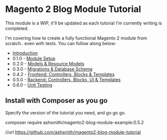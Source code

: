 # Magento 2 Blog Module Tutorial

This module is a WIP, it'll be updated as each tutorial I'm currently writing is completed.

I'm covering how to create a fully functional Magento 2 module from scratch.. even with tests. You can follow along below:

- [Introduction](https://www.ashsmith.io/magento2/module-from-scratch-introduction/)
- 0.1.0 - [Module Setup](https://www.ashsmith.io/magento2/module-from-scratch-module-part-1-setup/)
- 0.2.0 - [Models & Resource Models](https://www.ashsmith.io/magento2/module-from-scratch-module-part-2-models/)
- 0.3.0 - [Migrations & Database Schema](http://www.ashsmith.io/magento2/module-from-scratch-part-3-database-tables/)
- 0.4.2 - [Frontend: Controllers, Blocks & Templates](https://www.ashsmith.io/magento2/module-from-scratch-part-4-the-frontend/)
- 0.5.0 - [Backend: Controllers, Blocks, UI & Templates](https://www.ashsmith.io/magento2/module-from-scratch-part-5-adminhtml/)
- 0.6.0 - [Unit Testing](https://www.ashsmith.io/magento2/module-from-scratch-part-6-unit-testing/)


## Install with Composer as you go

Specify the version of the tutorial you need, and go go go.

composer require ashsmith/magento2-blog-module-example:0.5.2

//url
https://github.com/ashsmith/magento2-blog-module-tutorial
